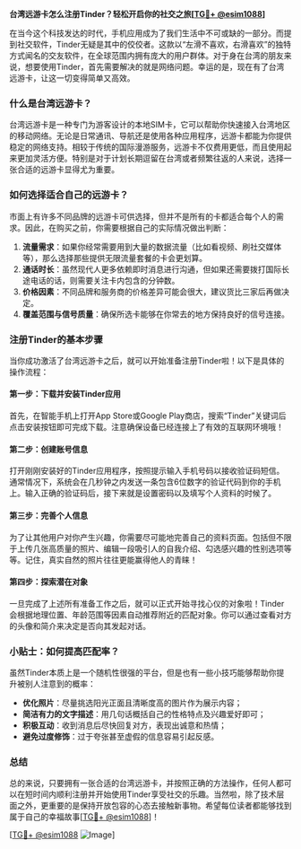 **台湾远游卡怎么注册Tinder？轻松开启你的社交之旅[[TG💪+ @esim1088](https://t.me/s/esim1088)]**

在当今这个科技发达的时代，手机应用成为了我们生活中不可或缺的一部分。而提到社交软件，Tinder无疑是其中的佼佼者。这款以“左滑不喜欢，右滑喜欢”的独特方式闻名的交友软件，在全球范围内拥有庞大的用户群体。对于身在台湾的朋友来说，想要使用Tinder，首先需要解决的就是网络问题。幸运的是，现在有了台湾远游卡，让这一切变得简单又高效。

### 什么是台湾远游卡？

台湾远游卡是一种专门为游客设计的本地SIM卡，它可以帮助你快速接入台湾地区的移动网络。无论是日常通讯、导航还是使用各种应用程序，远游卡都能为你提供稳定的网络支持。相较于传统的国际漫游服务，远游卡不仅费用更低，而且使用起来更加灵活方便。特别是对于计划长期逗留在台湾或者频繁往返的人来说，选择一张合适的远游卡显得尤为重要。

### 如何选择适合自己的远游卡？

市面上有许多不同品牌的远游卡可供选择，但并不是所有的卡都适合每个人的需求。因此，在购买之前，你需要根据自己的实际情况做出判断：

1. **流量需求**：如果你经常需要用到大量的数据流量（比如看视频、刷社交媒体等），那么选择那些提供无限流量套餐的卡会更划算。
2. **通话时长**：虽然现代人更多依赖即时消息进行沟通，但如果还需要拨打国际长途电话的话，则需要关注卡内包含的分钟数。
3. **价格因素**：不同品牌和服务商的价格差异可能会很大，建议货比三家后再做决定。
4. **覆盖范围与信号质量**：确保所选卡能够在你常去的地方保持良好的信号连接。

### 注册Tinder的基本步骤

当你成功激活了台湾远游卡之后，就可以开始准备注册Tinder啦！以下是具体的操作流程：

#### 第一步：下载并安装Tinder应用
首先，在智能手机上打开App Store或Google Play商店，搜索“Tinder”关键词后点击安装按钮即可完成下载。注意确保设备已经连接上了有效的互联网环境哦！

#### 第二步：创建账号信息
打开刚刚安装好的Tinder应用程序，按照提示输入手机号码以接收验证码短信。通常情况下，系统会在几秒钟之内发送一条包含6位数字的验证代码到你的手机上。输入正确的验证码后，接下来就是设置密码以及填写个人资料的时候了。

#### 第三步：完善个人信息
为了让其他用户对你产生兴趣，你需要尽可能地完善自己的资料页面。包括但不限于上传几张高质量的照片、编辑一段吸引人的自我介绍、勾选感兴趣的性别选项等等。记住，真实自然的照片往往更能赢得他人的青睐！

#### 第四步：探索潜在对象
一旦完成了上述所有准备工作之后，就可以正式开始寻找心仪的对象啦！Tinder会根据地理位置、年龄范围等因素自动推荐附近的匹配对象。你可以通过查看对方的头像和简介来决定是否向其发起对话。

### 小贴士：如何提高匹配率？

虽然Tinder本质上是一个随机性很强的平台，但是也有一些小技巧能够帮助你提升被别人注意到的概率：

- **优化照片**：尽量挑选阳光正面且清晰度高的图片作为展示内容；
- **简洁有力的文字描述**：用几句话概括自己的性格特点及兴趣爱好即可；
- **积极互动**：收到消息后尽快回复对方，表现出诚意和热情；
- **避免过度修饰**：过于夸张甚至虚假的信息容易引起反感。

### 总结

总的来说，只要拥有一张合适的台湾远游卡，并按照正确的方法操作，任何人都可以在短时间内顺利注册并开始使用Tinder享受社交的乐趣。当然啦，除了技术层面之外，更重要的是保持开放包容的心态去接触新事物。希望每位读者都能够找到属于自己的幸福故事[[TG💪+ @esim1088](https://t.me/s/esim1088)]！

[[TG💪+ @esim1088](https://t.me/s/esim1088) ![Image](https://i.postimg.cc/4NQfJmqS/Snipaste-2025-05-13-00-14-12.png)]
